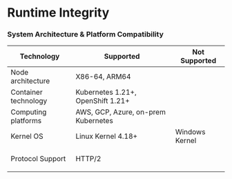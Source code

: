 # Runtime Integrity

### System Architecture & Platform Compatibility

| Technology                     | Supported                           | Not Supported  |
| ------------------------------ | ----------------------------------- | -------------- |
| Node architecture              | X86-64, ARM64                       |                |
| Container technology           | Kubernetes 1.21+, OpenShift 1.21+   |                |
| Computing platforms            | AWS, GCP, Azure, on-prem Kubernetes |                |
| Kernel OS                      | Linux Kernel 4.18+                  | Windows Kernel |
| <p></p><p>Protocol Support</p> | HTTP/2                              |                |
